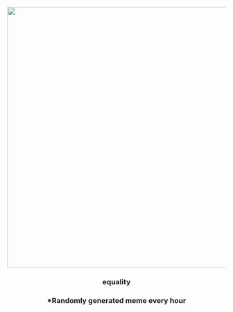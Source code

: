 <p align="center">
        <img src="https://i.redd.it/su4ayziq2ew81.jpg" width="600" height="600">
        </p>
        <h3 align="center">equality</h3>
        <h3 align="center">*Randomly generated meme every hour</h3>
    